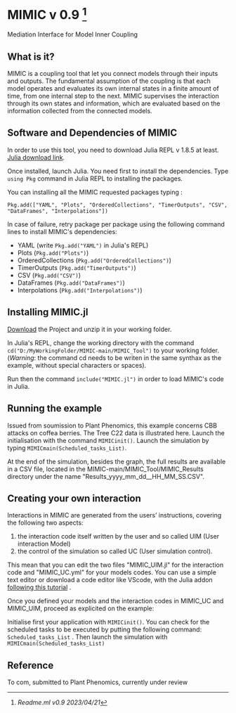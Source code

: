 # MIMIC v 0.9 [^1]

Mediation Interface for Model Inner Coupling

## What is it?
MIMIC is a coupling tool that let you connect models through their inputs and outputs.
The fundamental assumption of the coupling is that each model operates and evaluates its own internal states in a finite amount of time, from one internal step to the next. MIMIC supervises the interaction through its own states and information, which are evaluated based on the information collected from the connected models.

 
  
## Software and Dependencies of MIMIC
In order to use this tool, you need to download Julia REPL v 1.8.5 at least. [Julia download link](https://julialang.org/downloads/).

Once installed, launch Julia. You need first to install the dependencies. 
Type `using Pkg` command in Julia REPL to installing the packages.


You can installing all the MIMIC requested packages typing :

`Pkg.add(["YAML", "Plots", "OrderedCollections", "TimerOutputs", "CSV", "DataFrames", "Interpolations"])`

In case of failure, retry package per package using the following command lines to install MIMIC's dependencies:
- YAML (write `Pkg.add("YAML")` in Julia's REPL)
- Plots (`Pkg.add("Plots")`)
- OrderedCollections (`Pkg.add("OrderedCollections")`)
- TimerOutputs (`Pkg.add("TimerOutputs")`)
- CSV (`Pkg.add("CSV")`)
- DataFrames (`Pkg.add("DataFrames")`)
- Interpolations (`Pkg.add("Interpolations")`)


## Installing MIMIC.jl
[Download](https://github.com/Houssem-Triki/MIMIC/archive/refs/heads/main.zip) the Project and unzip it in your working folder.

In Julia's REPL, change the working directory with the command `cd("D:/MyWorkingFolder/MIMIC-main/MIMIC_Tool")` to your working folder. 
(*Warning*: the command cd needs to be writen in the same synthax as the example, without special characters or spaces).

Run then the command `include("MIMIC.jl")` in order to load MIMIC's code in Julia.

## Running the example
Issued from soumission to Plant Phenomics, this example concerns CBB attacks on coffea berries. The Tree C22 data is illustrated here.
Launch the initialisation with the command `MIMICinit()`. 
Launch the simulation by typing `MIMICmain(Scheduled_tasks_List)`.

At the end of the simulation, besides the graph, the full results are available in a CSV file, located in the MIMIC-main/MIMIC_Tool/MIMIC_Results directory under the name  "Results_yyyy_mm_dd__HH_MM_SS.CSV".


## Creating your own interaction 
Interactions in MIMIC are generated from the users’ instructions, covering the following two aspects: 
1) the interaction code itself written by the user and so called UIM (User interaction Model) 
2) the control of the simulation so called UC (User simulation control). 

This mean that you can edit the two files "MIMIC_UIM.jl" for the interaction code and "MIMIC_UC.yml" for your models codes. 
You can use a simple text editor or download a code editor like VScode, with the Julia addon [following this tutorial](https://code.visualstudio.com/docs/languages/julia) .

Once you defined your models and the interaction codes in MIMIC_UC and MIMIC_UIM, proceed as explicited on the example: 

Initialise first your application with `MIMICinit()`.
You can check for the scheduled tasks to be executed by putting the following command: `Scheduled_tasks_List` . 
Then launch the simulation with `MIMICmain(Scheduled_tasks_List)`

## Reference
To com, submitted to Plant Phenomics, currently under review

[^1]: *Readme.ml v0.9 2023/04/21*
[^2]: *Abstract_Triki.pdf
[^3]: *Pma_presentation.pdf
